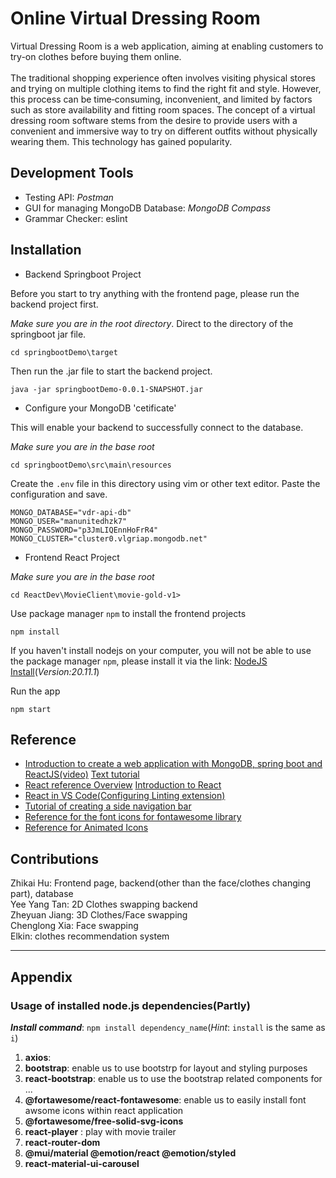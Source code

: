# Online Virtual Dressing Room

Virtual Dressing Room is a web application, aiming at enabling customers to try-on clothes before buying them online. <br><br>The traditional shopping experience often involves visiting physical stores and trying on multiple clothing items to find the right fit and style. However, this process can be time‑consuming, inconvenient, and limited by factors such as store availability and fitting room spaces. The concept of a virtual dressing room software stems from the desire to provide users with a convenient and immersive way to try on different outfits without physically wearing them. This technology has gained popularity.

## Development Tools

* Testing API: *Postman*
* GUI for managing MongoDB Database: *MongoDB Compass*
* Grammar Checker: eslint

## Installation

* Backend Springboot Project

Before you start to try anything with the frontend page, please run the backend project first.<br>

*Make sure you are in the root directory*. Direct to the directory of the springboot jar file.

``` text
cd springbootDemo\target
```

Then run the .jar file to start the backend project.

```text
java -jar springbootDemo-0.0.1-SNAPSHOT.jar
```

* Configure your MongoDB 'cetificate'

This will enable your backend to successfully connect to the database.<br>

*Make sure you are in the base root*

```text
cd springbootDemo\src\main\resources
```

Create the `.env` file in this directory using vim or other text editor. Paste the configuration and save.

``` text
MONGO_DATABASE="vdr-api-db"
MONGO_USER="manunitedhzk7"
MONGO_PASSWORD="p3JmLIQEnnHoFrR4"
MONGO_CLUSTER="cluster0.vlgriap.mongodb.net"
```

* Frontend React Project

*Make sure you are in the base root*

```text
cd ReactDev\MovieClient\movie-gold-v1>
```
Use package manager `npm` to install the frontend projects

``` text
npm install
```

If you haven't install nodejs on your computer, you will not be able to use the package manager `npm`, please install it via the link: [NodeJS Install](https://nodejs.org/en)(*Version:20.11.1*)

Run the app

``` text
npm start
```


## Reference

* [Introduction to create a web application with MongoDB, spring boot and ReactJS(video)](https://www.youtube.com/watch?v=5PdEmeopJVQ)
  [Text tutorial](https://reflectoring.io/build-responsive-web-apps-with-springboot-and-react-tutorial/)
* [React reference Overview](https://react.dev/reference/react) [Introduction to React](https://react.dev/learn)
* [React in VS Code(Configuring Linting extension)](https://code.visualstudio.com/docs/nodejs/reactjs-tutorial#:~:text=You%20can%20open%20the%20preview,syntax%20highlighting%20in%20code%20blocks.)
* [Tutorial of creating a side navigation bar](https://www.youtube.com/watch?v=bFvfqUMjvsA&list=PLImJ3umGjxdCjoBGj1eGQwcopR0P0edAK)
* [Reference for the font icons for fontawesome library](https://fontawesome.com/v4/icons/)
* [Reference for Animated Icons](https://loading.io/)

<!-- ## *HTML code* reference for the frontend pages

[Click to view the frontend view](https://projects.animaapp.com/?mode=code&layer=78%3A1031&utm_source=copylink) -->

## Contributions

Zhikai Hu: Frontend page, backend(other than the face/clothes changing part), database<br>
Yee Yang Tan: 2D Clothes swapping backend<br>
Zheyuan Jiang: 3D Clothes/Face swapping<br>
Chenglong Xia: Face swapping<br>
Elkin: clothes recommendation system<br>

---

## Appendix

### Usage of installed node.js dependencies(Partly)

***Install command***: `npm install dependency_name`(*Hint*: `install` is the same as `i`)

1. **axios**:
2. **bootstrap**: enable us to use bootstrp for  layout and styling purposes
3. **react-bootstrap**: enable us to use the bootstrap related components for ...
4. **@fortawesome/react-fontawesome**: enable us to easily install font awsome icons within react application
5. **@fortawesome/free-solid-svg-icons**
6. **react-player** : play with movie trailer
7. **react-router-dom**
8. **@mui/material @emotion/react @emotion/styled**
9. **react-material-ui-carousel**

